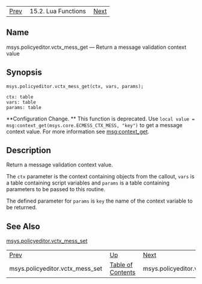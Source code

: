 |     |     |     |
| --- | --- | --- |
| [Prev](lua.ref.msys.policyeditor.vctx_mess_set)  | 15.2. Lua Functions |  [Next](lua.ref.msys.policyeditor.vctx_conn_set.php) |

<a name="lua.ref.msys.policyeditor.vctx_mess_get"></a>
## Name

msys.policyeditor.vctx_mess_get — Return a message validation context value

<a name="idp25124560"></a>
## Synopsis

`msys.policyeditor.vctx_mess_get(ctx, vars, params);`

```
ctx: table
vars: table
params: table
```

**Configuration Change. ** This function is deprecated. Use `local value = msg:context_get(msys.core.ECMESS_CTX_MESS, "key")` to get a message context value. For more information see [msg:context_get](lua.ref.msg_context_get "msg:context_get").

<a name="idp25129936"></a>
## Description

Return a message validation context value.

The `ctx` parameter is the context containing objects from the callout, `vars` is a table containing script variables and `params` is a table containing parameters to be passed to this routine.

The defined parameter for `params` is `key` the name of the context variable to be returned.

<a name="idp25134784"></a>
## See Also

[msys.policyeditor.vctx_mess_set](lua.ref.msys.policyeditor.vctx_mess_set "msys.policyeditor.vctx_mess_set")

|     |     |     |
| --- | --- | --- |
| [Prev](lua.ref.msys.policyeditor.vctx_mess_set)  | [Up](lua.function.details.php) |  [Next](lua.ref.msys.policyeditor.vctx_conn_set.php) |
| msys.policyeditor.vctx_mess_set  | [Table of Contents](index) |  msys.policyeditor.vctx_conn_set |
